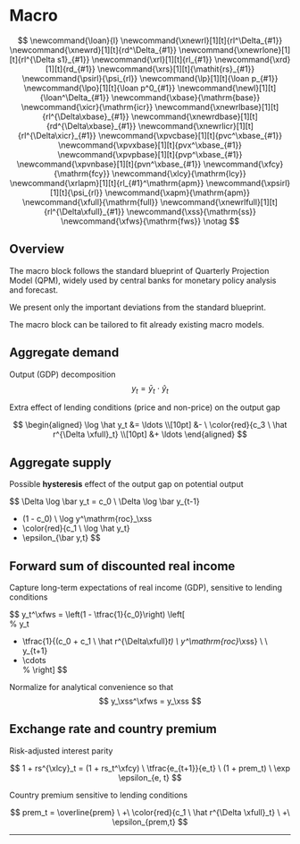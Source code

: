 
# Macro


$$
\newcommand{\loan}{l}
\newcommand{\xnewrl}[1][t]{rl^\Delta_{#1}}
\newcommand{\xnewrd}[1][t]{rd^\Delta_{#1}}
\newcommand{\xnewrlone}[1][t]{rl^{\Delta s1}_{#1}}
\newcommand{\xrl}[1][t]{rl_{#1}}
\newcommand{\xrd}[1][t]{rd_{#1}}
\newcommand{\xrs}[1][t]{\mathit{rs}_{#1}}
\newcommand{\psirl}{\psi_{rl}}
\newcommand{\lp}[1][t]{\loan p_{#1}}
\newcommand{\lpo}[1][t]{\loan p^0_{#1}}
\newcommand{\newl}[1][t]{\loan^\Delta_{#1}}
\newcommand{\xbase}{\mathrm{base}}
\newcommand{\xicr}{\mathrm{icr}}
\newcommand{\xnewrlbase}[1][t]{rl^{\Delta\xbase}_{#1}}
\newcommand{\xnewrdbase}[1][t]{rd^{\Delta\xbase}_{#1}}
\newcommand{\xnewrlicr}[1][t]{rl^{\Delta\xicr}_{#1}}
\newcommand{\xpvcbase}[1][t]{pvc^\xbase_{#1}}
\newcommand{\xpvxbase}[1][t]{pvx^\xbase_{#1}}
\newcommand{\xpvpbase}[1][t]{pvp^\xbase_{#1}}
\newcommand{\xpvnbase}[1][t]{pvn^\xbase_{#1}}
\newcommand{\xfcy}{\mathrm{fcy}}
\newcommand{\xlcy}{\mathrm{lcy}}
\newcommand{\xrlapm}[1][t]{rl_{#1}^\mathrm{apm}}
\newcommand{\xpsirl}[1][t]{\psi_{rl}}
\newcommand{\xapm}{\mathrm{apm}}
\newcommand{\xfull}{\mathrm{full}}
\newcommand{\xnewrlfull}[1][t]{rl^{\Delta\xfull}_{#1}}
\newcommand{\xss}{\mathrm{ss}}
\newcommand{\xfws}{\mathrm{fws}}
\notag
$$


## Overview	

The macro block follows the standard blueprint of Quarterly Projection
Model (QPM), widely used by central banks for monetary policy analysis and
forecast.

We present only the important deviations from the standard blueprint.

The macro block can be tailored to fit already existing macro models.

## Aggregate demand

Output (GDP) decomposition
$$
y_t = \bar y_t \ \cdot \ \hat y_t
$$


Extra effect of lending conditions (price and non-price) on the output gap



$$
\begin{aligned}
\log \hat y_t &= \ldots \\[10pt]
&- \ \color{red}{c_3 \ \hat r^{\Delta \xfull}_t} \\[10pt]
&+ \ldots
\end{aligned}
$$



## Aggregate supply

Possible **hysteresis** effect of the output gap on potential output


$$
\Delta \log \bar y_t
= c_0 \ \Delta \log \bar y_{t-1}
+ (1 - c_0) \ \log y^\mathrm{roc}_\xss
+ \color{red}{c_1 \ \log \hat y_t}
+ \epsilon_{\bar y,t}
$$



## Forward sum of discounted real income


Capture long-term expectations of real income (GDP), sensitive to lending conditions

$$
y_t^\xfws = \left(1 - \tfrac{1}{c_0}\right) \left[\
%
y_t 
+ \tfrac{1}{(c_0 + c_1 \ \hat r^{\Delta\xfull}_t) \ y^\mathrm{roc}_\xss} \ \ y_{t+1}
+ \cdots\
%
\right]
$$



Normalize for analytical convenience so that
$$
y_\xss^\xfws = y_\xss
$$



## Exchange rate and country premium

Risk-adjusted interest parity

$$
1 + rs^{\xlcy}_t = (1 + rs_t^\xfcy) \ \tfrac{e_{t+1}}{e_t}
\ (1 + prem_t)
\ \exp \epsilon_{e, t}
$$



Country premium sensitive to lending conditions

$$
prem_t = \overline{prem}
\ +\ \color{red}{c_1 \ \hat r^{\Delta \xfull}_t}
\ +\ \epsilon_{prem,t}
$$




---

